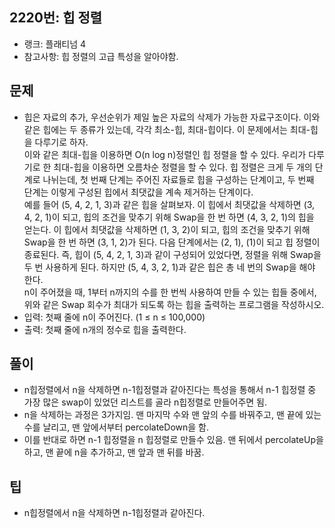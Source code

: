 <h2>2220번: 힙 정렬</h2>
<ul>
  <li>랭크: 플래티넘 4</li>
  <li>참고사항: 힙 정렬의 고급 특성을 알아야함.</li>
</ul>
<h2>문제</h2>
<ul>
  <li>힙은 자료의 추가, 우선순위가 제일 높은 자료의 삭제가 가능한 자료구조이다. 이와 같은 힙에는 두 종류가 있는데, 각각 최소-힙, 최대-힙이다. 이 문제에서는 최대-힙을 다루기로 하자.<br>
    이와 같은 최대-힙을 이용하면 O(n log n)정렬인 힙 정렬을 할 수 있다. 우리가 다루기로 한 최대-힙을 이용하면 오름차순 정렬을 할 수 있다. 힙 정렬은 크게 두 개의 단계로 나뉘는데, 첫 번째 단계는 주어진 자료들로 힙을 구성하는 단계이고, 두 번째 단계는 이렇게 구성된 힙에서 최댓값을 계속 제거하는 단계이다.<br>
    예를 들어 (5, 4, 2, 1, 3)과 같은 힙을 살펴보자. 이 힙에서 최댓값을 삭제하면 (3, 4, 2, 1)이 되고, 힙의 조건을 맞추기 위해 Swap을 한 번 하면 (4, 3, 2, 1)의 힙을 얻는다. 이 힙에서 최댓값을 삭제하면 (1, 3, 2)이 되고, 힙의 조건을 맞추기 위해 Swap을 한 번 하면 (3, 1, 2)가 된다. 다음 단계에서는 (2, 1), (1)이 되고 힙 정렬이 종료된다. 즉, 힙이 (5, 4, 2, 1, 3)과 같이 구성되어 있었다면, 정렬을 위해 Swap을 두 번 사용하게 된다. 하지만 (5, 4, 3, 2, 1)과 같은 힙은 총 네 번의 Swap을 해야 한다.<br>
    n이 주어졌을 때, 1부터 n까지의 수를 한 번씩 사용하여 만들 수 있는 힙들 중에서, 위와 같은 Swap 회수가 최대가 되도록 하는 힙을 출력하는 프로그램을 작성하시오.</li>
  <li>입력: 첫째 줄에 n이 주어진다. (1 ≤ n ≤ 100,000)</li>
  <li>출력: 첫째 줄에 n개의 정수로 힙을 출력한다.</li>
</ul>
<h2>풀이</h2>
<ul>
  <li>n힙정렬에서 n을 삭제하면 n-1힙정렬과 같아진다는 특성을 통해서 n-1 힙정렬 중 가장 많은 swap이 있었던 리스트를 골라 n힙정렬로 만들어주면 됨.</li>
  <li>n을 삭제하는 과정은 3가지임. 맨 마지막 수와 맨 앞의 수를 바꿔주고, 맨 끝에 있는 수를 날리고, 맨 앞에서부터 percolateDown을 함.</li>
  <li>이를 반대로 하면 n-1 힙정렬을 n 힙정렬로 만들수 있음. 맨 뒤에서 percolateUp을 하고, 맨 끝에 n을 추가하고, 맨 앞과 맨 뒤를 바꿈.</li>
</ul>
<h2>팁</h2>
<ul>
  <li>n힙정렬에서 n을 삭제하면 n-1힙정렬과 같아진다.</li>
</ul>
